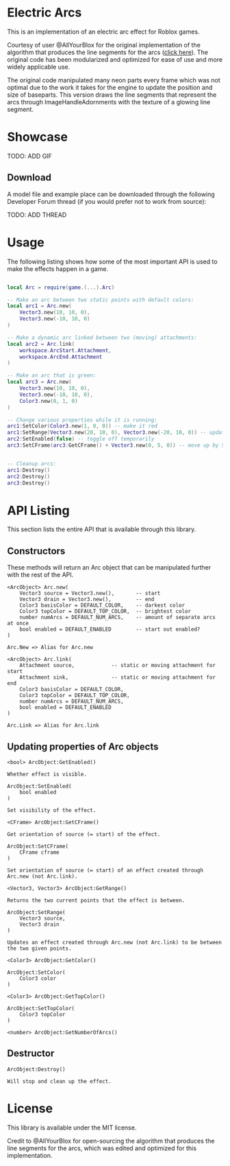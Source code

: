 # Electric Arcs

This is an implementation of an electric arc effect for Roblox games.

Courtesy of user @AllYourBlox for the original implementation of the algorithm that produces the line segments for the arcs ([click here]()). The original code has been modularized and optimized for ease of use and more widely applicable use.

The original code manipulated many neon parts every frame which was not optimal due to the work it takes for the engine to update the position and size of baseparts. This version draws the line segments that represent the arcs through ImageHandleAdornments with the texture of a glowing line segment.

# Showcase

TODO: ADD GIF

## Download

A model file and example place can be downloaded through the following Developer Forum thread (if you would prefer not to work from source):

TODO: ADD THREAD

# Usage

The following listing shows how some of the most important API is used to make the effects happen in a game.

```lua

local Arc = require(game.(...).Arc)

-- Make an arc between two static points with default colors:
local arc1 = Arc.new(
    Vector3.new(10, 10, 0),
    Vector3.new(-10, 10, 0)
)

-- Make a dynamic arc linked between two (moving) attachments:
local arc2 = Arc.link(
    workspace.ArcStart.Attachment,
    workspace.ArcEnd.Attachment
)

-- Make an arc that is green:
local arc3 = Arc.new(
    Vector3.new(10, 10, 0),
    Vector3.new(-10, 10, 0),
    Color3.new(0, 1, 0)
)

-- Change various properties while it is running:
arc1:SetColor(Color3.new(1, 0, 0)) -- make it red
arc1:SetRange(Vector3.new(20, 10, 0), Vector3.new(-20, 10, 0)) -- update points
arc2:SetEnabled(false) -- toggle off temporarily
arc3:SetCFrame(arc3:GetCFrame() + Vector3.new(0, 5, 0)) -- move up by 5 studs


-- Cleanup arcs:
arc1:Destroy()
arc2:Destroy()
arc3:Destroy()

```

# API Listing

This section lists the entire API that is available through this library.

## Constructors

These methods will return an Arc object that can be manipulated further with the rest of the API.

```text
<ArcObject> Arc.new(
    Vector3 source = Vector3.new(),       -- start
    Vector3 drain = Vector3.new(),        -- end
    Color3 basisColor = DEFAULT_COLOR,    -- darkest color
    Color3 topColor = DEFAULT_TOP_COLOR,  -- brightest color
    number numArcs = DEFAULT_NUM_ARCS,    -- amount of separate arcs at once
    bool enabled = DEFAULT_ENABLED        -- start out enabled?
)

Arc.New => Alias for Arc.new
```

```text
<ArcObject> Arc.link(
    Attachment source,            -- static or moving attachment for start
    Attachment sink,              -- static or moving attachment for end
    Color3 basisColor = DEFAULT_COLOR,
    Color3 topColor = DEFAULT_TOP_COLOR,
    number numArcs = DEFAULT_NUM_ARCS,
    bool enabled = DEFAULT_ENABLED
)

Arc.Link => Alias for Arc.link
```

## Updating properties of Arc objects

```text
<bool> ArcObject:GetEnabled()

Whether effect is visible.
```

```text
ArcObject:SetEnabled(
    bool enabled
)

Set visibility of the effect.
```

```text
<CFrame> ArcObject:GetCFrame()

Get orientation of source (= start) of the effect.
```

```text
ArcObject:SetCFrame(
    CFrame cframe
)

Set orientation of source (= start) of an effect created through Arc.new (not Arc.link).
```

```text
<Vector3, Vector3> ArcObject:GetRange()

Returns the two current points that the effect is between.
```

```text
ArcObject:SetRange(
    Vector3 source,
    Vector3 drain
)

Updates an effect created through Arc.new (not Arc.link) to be between the two given points.
```

```text
<Color3> ArcObject:GetColor()
```

```text
ArcObject:SetColor(
    Color3 color
)
```

```text
<Color3> ArcObject:GetTopColor()
```

```text
ArcObject:SetTopColor(
    Color3 topColor
)
```

```text
<number> ArcObject:GetNumberOfArcs()
```

## Destructor

```text
ArcObject:Destroy()

Will stop and clean up the effect.
```

# License

This library is available under the MIT license.

Credit to @AllYourBlox for open-sourcing the algorithm that produces the line segments for the arcs, which was edited and optimized for this implementation.